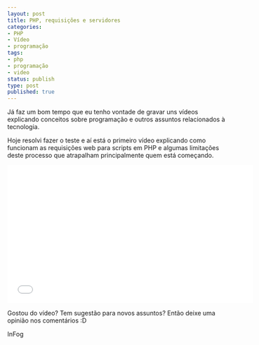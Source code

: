 ```yaml
---
layout: post
title: PHP, requisições e servidores
categories:
- PHP
- Vídeo
- programação
tags:
- php
- programação
- video
status: publish
type: post
published: true
---
```


Já faz um bom tempo que eu tenho vontade de gravar uns vídeos explicando
conceitos sobre programação e outros assuntos relacionados à tecnologia.

Hoje resolvi fazer o teste e aí está o primeiro vídeo explicando como funcionam
as requisições web para scripts em PHP e algumas limitações deste processo que
atrapalham principalmente quem está começando.

<iframe width="560" height="315" src="//www.youtube.com/embed/a7gycPVPtRk" frameborder="0" allowfullscreen></iframe>

Gostou do vídeo? Tem sugestão para novos assuntos? Então deixe uma opinião
nos comentários :D

InFog

